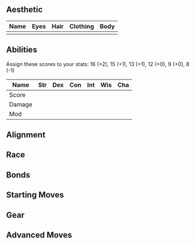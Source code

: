 ## Aesthetic
| Name  | Eyes  | Hair  | Clothing  | Body |
| ----- | ----- | ----- | --------- | ---- |
|       |       |       |           |      |

## Abilities
Assign these scores to your stats: 16 (+2), 15 (+1), 13 (+1), 12 (+0), 9 (+0), 8 (-1)

| Name | Str | Dex | Con | Int | Wis | Cha |
| ---- | --- | --- | --- | --- | --- | --- |
|Score |     |     |     |     |     |     |
|Damage|     |     |     |     |     |     |
| Mod  |     |     |     |     |     |     |


## Alignment

## Race

## Bonds

## Starting Moves

## Gear

## Advanced Moves
